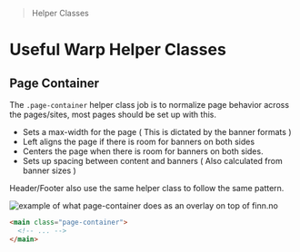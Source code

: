 > Helper Classes

# Useful Warp Helper Classes

## Page Container

The `.page-container` helper class job is to normalize page behavior across the pages/sites, most pages should be set up with this.

- Sets a max-width for the page ( This is dictated by the banner formats )
- Left aligns the page if there is room for banners on both sides
- Centers the page when there is room for banners on both sides.
- Sets up spacing between content and banners ( Also calculated from banner sizes )

Header/Footer also use the same helper class to follow the same pattern.

<example-container>
  <div class="flex justify-center">
    <img src="/classes/page-container.png" class="object-cover" alt="example of what page-container does as an overlay on top of finn.no" />
  </div>
</example-container>

```html
<main class="page-container">
  <!-- ... -->
</main>
```